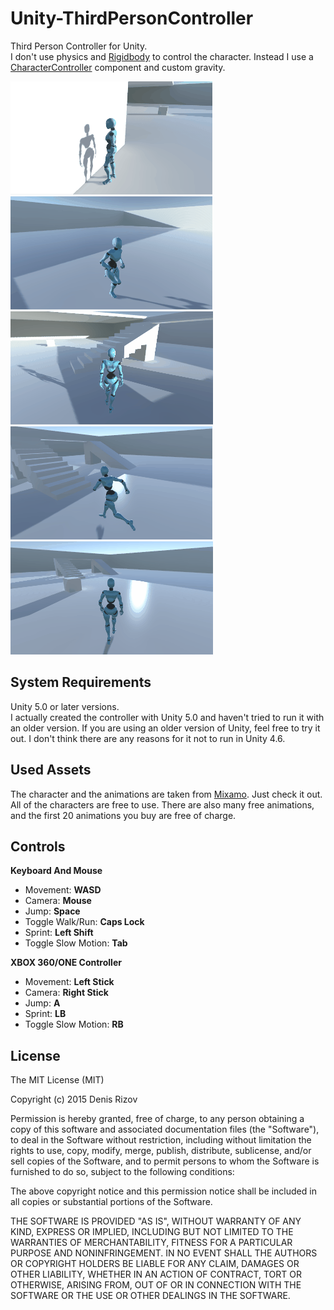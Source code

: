 # Unity-ThirdPersonController

Third Person Controller for Unity. </br>
I don't use physics and <a href="http://docs.unity3d.com/ScriptReference/Rigidbody.html">Rigidbody</a> to control the character. Instead I use a <a href="http://docs.unity3d.com/Manual/class-CharacterController.html">CharacterController</a> component and custom gravity.

![gif](https://github.com/dbrizov/dbrizov.github.io/blob/master/images/project-images/character-controller/camera_occlusion.gif)
![gif](https://github.com/dbrizov/dbrizov.github.io/blob/master/images/project-images/character-controller/jogging.gif)
![gif](https://github.com/dbrizov/dbrizov.github.io/blob/master/images/project-images/character-controller/jumping.gif)
![gif](https://github.com/dbrizov/dbrizov.github.io/blob/master/images/project-images/character-controller/sprinting.gif)
![gif](https://github.com/dbrizov/dbrizov.github.io/blob/master/images/project-images/character-controller/walking.gif)

## System Requirements

Unity 5.0 or later versions.<br />
I actually created the controller with Unity 5.0 and haven't tried to run it with an older version. If you are using an older version of Unity, feel free to try it out. I don't think there are any reasons for it not to run in Unity 4.6.

## Used Assets

The character and the animations are taken from <a href="https://www.mixamo.com/">Mixamo</a>. Just check it out. All of the characters are free to use. There are also many free animations, and the first 20 animations you buy are free of charge.

## Controls

**Keyboard And Mouse**
- Movement: **WASD**
- Camera: **Mouse**
- Jump: **Space**
- Toggle Walk/Run: **Caps Lock**
- Sprint: **Left Shift**
- Toggle Slow Motion: **Tab**

**XBOX 360/ONE Controller**
- Movement: **Left Stick**
- Camera: **Right Stick**
- Jump: **A**
- Sprint: **LB**
- Toggle Slow Motion: **RB**

## License

The MIT License (MIT)

Copyright (c) 2015 Denis Rizov

Permission is hereby granted, free of charge, to any person obtaining a copy
of this software and associated documentation files (the "Software"), to deal
in the Software without restriction, including without limitation the rights
to use, copy, modify, merge, publish, distribute, sublicense, and/or sell
copies of the Software, and to permit persons to whom the Software is
furnished to do so, subject to the following conditions:

The above copyright notice and this permission notice shall be included in all
copies or substantial portions of the Software.

THE SOFTWARE IS PROVIDED "AS IS", WITHOUT WARRANTY OF ANY KIND, EXPRESS OR
IMPLIED, INCLUDING BUT NOT LIMITED TO THE WARRANTIES OF MERCHANTABILITY,
FITNESS FOR A PARTICULAR PURPOSE AND NONINFRINGEMENT. IN NO EVENT SHALL THE
AUTHORS OR COPYRIGHT HOLDERS BE LIABLE FOR ANY CLAIM, DAMAGES OR OTHER
LIABILITY, WHETHER IN AN ACTION OF CONTRACT, TORT OR OTHERWISE, ARISING FROM,
OUT OF OR IN CONNECTION WITH THE SOFTWARE OR THE USE OR OTHER DEALINGS IN THE
SOFTWARE.
